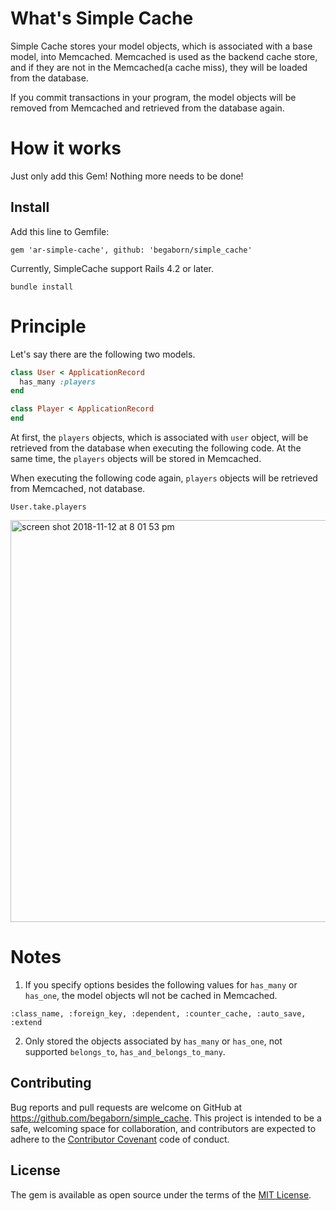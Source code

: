 # What's Simple Cache
Simple Cache stores your model objects, which is associated with a base model, into Memcached. Memcached is used as the backend cache store, and if they are not in the Memcached(a cache miss), they will be loaded from the database.

If you commit transactions in your program, the model objects will be removed from Memcached and retrieved from the database again.

# How it works 
Just only add this Gem! Nothing more needs to be done! 

## Install
Add this line to Gemfile:

```
gem 'ar-simple-cache', github: 'begaborn/simple_cache'
```
Currently, SimpleCache support Rails 4.2 or later. 


```
bundle install
```

# Principle 
Let's say there are the following two models. 
```ruby:user.rb
class User < ApplicationRecord
  has_many :players
end
``` 
```ruby:player.rb
class Player < ApplicationRecord
end
``` 

At first, the `players` objects, which is associated with `user` object, will be retrieved from the database when executing the following code. At the same time, the `players` objects will be stored in Memcached.

When executing the following code again, `players` objects will be retrieved from Memcached, not database.
```
User.take.players
```


<img width="643" alt="screen shot 2018-11-12 at 8 01 53 pm" src="https://user-images.githubusercontent.com/12689917/48343478-d4e44980-e6b5-11e8-90ad-b75e3356c9c9.png">


# Notes
1. If you specify options besides the following values for `has_many` or `has_one`, the model objects wll not be cached in Memcached.
```
:class_name, :foreign_key, :dependent, :counter_cache, :auto_save, :extend
```

2. Only stored the objects associated by `has_many` or `has_one`, not supported `belongs_to`, `has_and_belongs_to_many`.

## Contributing
Bug reports and pull requests are welcome on GitHub at https://github.com/begaborn/simple_cache. This project is intended to be a safe, welcoming space for collaboration, and contributors are expected to adhere to the [Contributor Covenant](http://contributor-covenant.org) code of conduct.

## License
The gem is available as open source under the terms of the [MIT License](https://opensource.org/licenses/MIT).

